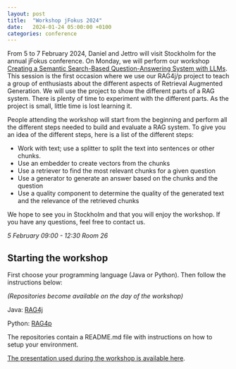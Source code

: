 ```yaml
---
layout: post
title:  "Workshop jFokus 2024"
date:   2024-01-24 05:00:00 +0100
categories: conference
---
```

From 5 to 7 February 2024, Daniel and Jettro will visit Stockholm for the annual jFokus conference. On Monday, we will perform
our workshop [Creating a Semantic Search-Based Question-Answering System with LLMs](https://www.jfokus.se/talks/1642).
This session is the first occasion where we use our RAG4j/p project to teach a group of enthusiasts about the different aspects of
Retrieval Augmented Generation. We will use the project to show the different parts of a RAG system. There is plenty of
time to experiment with the different parts. As the project is small, little time is lost learning it.

People attending the workshop will start from the beginning and perform all the different steps needed to build and evaluate a RAG system. To give you an idea of the different steps, here is a list of the different steps:
- Work with text; use a splitter to split the text into sentences or other chunks.
- Use an embedder to create vectors from the chunks
- Use a retriever to find the most relevant chunks for a given question
- Use a generator to generate an answer based on the chunks and the question
- Use a quality component to determine the quality of the generated text and the relevance of the retrieved chunks

We hope to see you in Stockholm and that you will enjoy the workshop. If you have any questions, feel free to contact us.

_5 February 09:00 - 12:30 Room 26_

## Starting the workshop
First choose your programming language (Java or Python). Then follow the instructions below:

_(Repositories become available on the day of the workshop)_

Java: [RAG4j](https://github.com/RAG4J/rag4j-jfokus)

Python: [RAG4p](https://github.com/RAG4J/rag4p-jfokus)

The repositories contain a README.md file with instructions on how to setup your environment.

[The presentation used during the workshop is available here](/assets/preso/presentation-jfokus-2024.pdf).